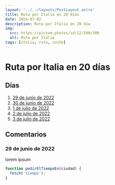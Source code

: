 ```yaml
---
layout: '../../layouts/PostLayout.astro'
title: Ruta por Italia en 20 días
date: 2024-07-02
description: Ruta por Italia en 20 día
img: 
  src: https://picsum.photos/id/12/500/300
  alt: Ruta por Italia
tags: [italia, ruta, coche]
---
```


# Ruta por Italia en 20 días

## Días

1. [29 de junio de 2022](#29-de-junio-de-2022)
2. [30 de junio de 2022](#30-de-junio-de-2022)
3. [1 de julio de 2022](#1-de-julio-de-2022)
4. [2 de julio de 2022](#2-de-julio-de-2022)
5. [3 de julio de 2022](#3-de-julio-de-2022)

## Comentarios

### 29 de junio de 2022

lorem ipsum

```js
function pedirElTiempoEn(ciudad) {  
  fetch('tiempo');
}
```
